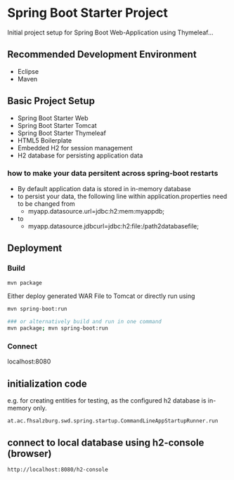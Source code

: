 # Spring Boot Starter Project

Initial project setup for Spring Boot Web-Application using Thymeleaf...

## Recommended Development Environment


   * Eclipse
   * Maven


## Basic Project Setup

   * Spring Boot Starter Web
   * Spring Boot Starter Tomcat
   * Spring Boot Starter Thymeleaf
   * HTML5 Boilerplate
   * Embedded H2 for session management
   * H2 database for persisting application data

### how to make your data persitent across spring-boot restarts

   * By default application data is stored in in-memory database
   * to persist your data, the following line within application.properties need to be changed from
      * myapp.datasource.url=jdbc:h2:mem:myappdb;
   * to
      * myapp.datasource.jdbcurl=jdbc:h2:file:/path2databasefile;

## Deployment

### Build
```bash
mvn package
```

Either deploy generated WAR File to Tomcat or directly run using
```bash
mvn spring-boot:run

### or alternatively build and run in one command
mvn package; mvn spring-boot:run

```
### Connect
localhost:8080

## initialization code 
e.g. for creating entities for testing, as the configured h2 database is in-memory only.
```
at.ac.fhsalzburg.swd.spring.startup.CommandLineAppStartupRunner.run
```

## connect to local database using h2-console (browser)
```
http://localhost:8080/h2-console
```
